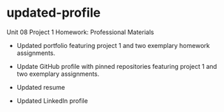 # updated-profile
Unit 08 Project 1 Homework: Professional Materials


* Updated portfolio featuring project 1 and two exemplary homework assignments. 

* Update GitHub profile with pinned repositories featuring project 1 and two exemplary assignments. 

* Updated resume

* Updated LinkedIn profile
